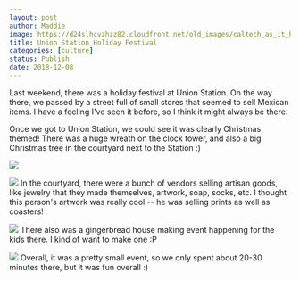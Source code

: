 ```yaml
---
layout: post
author: Maddie
image: https://d24slhcvzhzz82.cloudfront.net/old_images/caltech_as_it_happens/6a0105349b8251970b022ad3a6477c200d.jpg
title: Union Station Holiday Festival
categories: [culture]
status: Publish
date: 2018-12-08
---
```


Last weekend, there was a holiday festival at Union Station. On the way there, we passed by a street full of small stores that seemed to sell Mexican items. I have a feeling I've seen it before, so I think it might always be there.

Once we got to Union Station, we could see it was clearly Christmas themed! There was a huge wreath on the clock tower, and also a big Christmas tree in the courtyard next to the Station :)


![](https://d24slhcvzhzz82.cloudfront.net/old_images/caltech_as_it_happens/6a0105349b8251970b022ad3a64774200d.jpg)

![](https://d24slhcvzhzz82.cloudfront.net/old_images/caltech_as_it_happens/6a0105349b8251970b022ad3a64787200d.jpg)
In the courtyard, there were a bunch of vendors selling artisan goods, like jewelry that they made themselves, artwork, soap, socks, etc. I thought this person's artwork was really cool -- he was selling prints as well as coasters!


![](https://d24slhcvzhzz82.cloudfront.net/old_images/caltech_as_it_happens/6a0105349b8251970b022ad3a64780200d.jpg)
There also was a gingerbread house making event happening for the kids there. I kind of want to make one :P


![](https://d24slhcvzhzz82.cloudfront.net/old_images/caltech_as_it_happens/6a0105349b8251970b022ad3a64770200d.jpg)
Overall, it was a pretty small event, so we only spent about 20-30 minutes there, but it was fun overall :)
